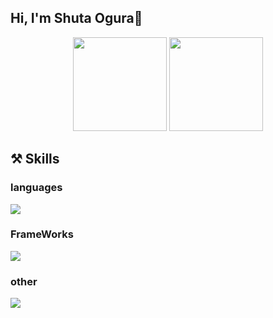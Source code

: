 ## Hi, I'm Shuta Ogura👋
<div align="center">
  <img height="150em" src="https://github-readme-stats.vercel.app/api/top-langs/?username=Shuta-syd&layout=compact&theme=vue-dark">
    <img height="150em" src="https://badge42.vercel.app/api/v2/cl2ofdsby009209jjxabu88cu/stats?cursusId=21&coalitionId=undefined">
 </div>

## ⚒️ Skills 
<div align="left">
  <h3>languages</h3>
  <img src="https://skillicons.dev/icons?i=c,cpp,typescript,javascript,html,css"/>
</div>
<div align="left">
  <h3>FrameWorks</h3>
  <img src="https://skillicons.dev/icons?i=nodejs"/>
</div>
<div align="left">
  <h3>other</h3>
  <img src="https://skillicons.dev/icons?i=docker,git,bash,linux,"/>
</div>
 
